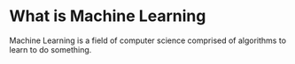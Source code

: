 # What is Machine Learning
Machine Learning is a field of computer science comprised of algorithms to learn to do something.
